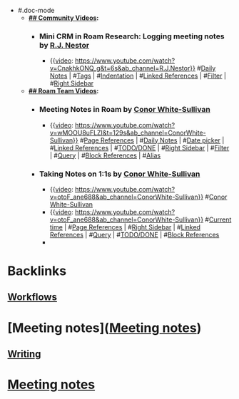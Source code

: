 - #.doc-mode
    - **[## Community Videos](<## Community Videos.md>):**
        - ### Mini CRM in Roam Research: Logging meeting notes by [R.J. Nestor](<R.J. Nestor.md>)
            - {{[video](<video.md>): https://www.youtube.com/watch?v=CnakhkONQ_g&t=6s&ab_channel=R.J.Nestor}}
#[Daily Notes](<Daily Notes.md>) | #[Tags](<Tags.md>) | #[Indentation](<Indentation.md>) | #[Linked References](<Linked References.md>) | #[Filter](<Filter.md>) | #[Right Sidebar](<Right Sidebar.md>)
    - **[## Roam Team Videos](<## Roam Team Videos.md>):**
        - ### Meeting Notes in Roam by [Conor White-Sullivan](<Conor White-Sullivan.md>)
            - {{[video](<video.md>): https://www.youtube.com/watch?v=wMOOU8uFLZI&t=129s&ab_channel=ConorWhite-Sullivan}}
#[Page References](<Page References.md>) | #[Daily Notes](<Daily Notes.md>) | #[Date picker](<Date picker.md>) | #[Linked References](<Linked References.md>) | #[TODO/DONE](<TODO/DONE.md>) | #[Right Sidebar](<Right Sidebar.md>) | #[Filter](<Filter.md>) | #[Query](<Query.md>) | #[Block References](<Block References.md>) | #[Alias](<Alias.md>)
        - ### Taking Notes on 1:1s by [Conor White-Sullivan](<Conor White-Sullivan.md>)
            - {{[video](<video.md>): https://www.youtube.com/watch?v=otoF_ane688&ab_channel=ConorWhite-Sullivan}} #[Conor White-Sullivan](<Conor White-Sullivan.md>)
            - {{[video](<video.md>): https://www.youtube.com/watch?v=otoF_ane688&ab_channel=ConorWhite-Sullivan}}
#[Current time](<Current time.md>) | #[Page References](<Page References.md>) | #[Right Sidebar](<Right Sidebar.md>) | #[Linked References](<Linked References.md>) | #[Query](<Query.md>) | #[TODO/DONE](<TODO/DONE.md>) | #[Block References](<Block References.md>) 
            - 

# Backlinks
## [Workflows](<Workflows.md>)
# [Meeting notes]([Meeting notes](<Meeting notes.md>))

## [Writing](<Writing.md>)
# [Meeting notes](<Meeting notes.md>)

